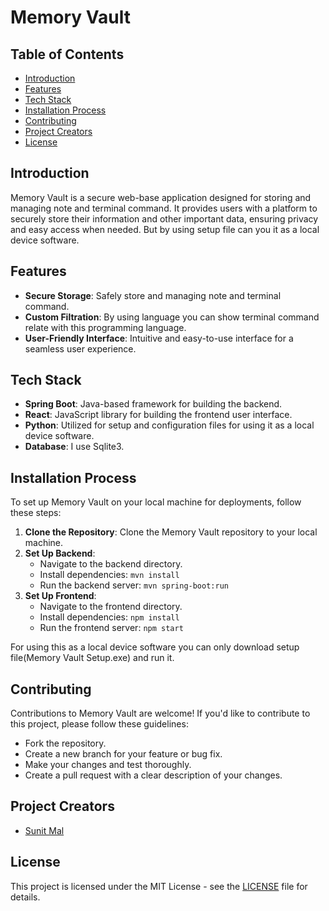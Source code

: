 # Memory Vault

## Table of Contents
- [Introduction](#introduction)
- [Features](#features)
- [Tech Stack](#tech-stack)
- [Installation Process](#installation-process)
- [Contributing](#contributing)
- [Project Creators](#project-creators)
- [License](#license)

## Introduction

Memory Vault is a secure web-base application designed for storing and managing note and terminal command. It provides users with a platform to securely store their information and other important data, ensuring privacy and easy access when needed. But by using setup file can you it as a local device software.

## Features

- **Secure Storage**: Safely store and managing note and terminal command.
- **Custom Filtration**: By using language you can show terminal command relate with this programming language.
- **User-Friendly Interface**: Intuitive and easy-to-use interface for a seamless user experience.

## Tech Stack

- **Spring Boot**: Java-based framework for building the backend.
- **React**: JavaScript library for building the frontend user interface.
- **Python**: Utilized for setup and configuration files for using it as a local device software.
- **Database**: I use Sqlite3.

## Installation Process

To set up Memory Vault on your local machine for deployments, follow these steps:

1. **Clone the Repository**: Clone the Memory Vault repository to your local machine.
2. **Set Up Backend**:
    - Navigate to the backend directory.
    - Install dependencies: `mvn install`
    - Run the backend server: `mvn spring-boot:run`
3. **Set Up Frontend**:
    - Navigate to the frontend directory.
    - Install dependencies: `npm install`
    - Run the frontend server: `npm start`

For using this as a local device software you can only download setup file(Memory Vault Setup.exe) and run it.


## Contributing

Contributions to Memory Vault are welcome! If you'd like to contribute to this project, please follow these guidelines:

- Fork the repository.
- Create a new branch for your feature or bug fix.
- Make your changes and test thoroughly.
- Create a pull request with a clear description of your changes.

## Project Creators

- [Sunit Mal](https://www.linkedin.com/in/sunit-mal/)

## License

This project is licensed under the MIT License - see the [LICENSE](LICENSE) file for details.
